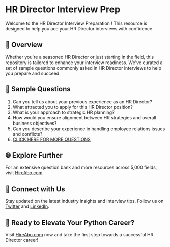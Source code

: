 # HR Director Interview Prep

Welcome to the HR Director Interview Preparation ! This resource is designed to help you ace your HR Director interviews with confidence.

## 🚀 Overview

Whether you're a seasoned HR Director or just starting in the field, this repository is tailored to enhance your interview readiness. We've curated a set of sample questions commonly asked in HR Director interviews to help you prepare and succeed.

## 📝 Sample Questions

1. Can you tell us about your previous experience as an HR Director?
2. What attracted you to apply for this HR Director position?
3. What is your approach to strategic HR planning?
4. How would you ensure alignment between HR strategies and overall business objectives?
5. Can you describe your experience in handling employee relations issues and conflicts?
6. [CLICK HERE FOR MORE QUESTIONS](https://hireabo.com/job/1_1_1/HR%20Director)

## 🌐 Explore Further

For an extensive question bank and more resources across 5,000 fields, visit [HireAbo.com](https://www.hireabo.com).

## 📱 Connect with Us

Stay updated on the latest industry insights and interview tips. Follow us on [Twitter](https://twitter.com/hireabo) and [LinkedIn](https://www.linkedin.com/in/hire-abo-3609972a8/).

## 🚀 Ready to Elevate Your Python Career?

Visit [HireAbo.com](https://www.hireabo.com) now and take the first step towards a successful HR Director career!